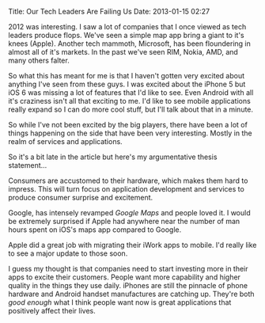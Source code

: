 Title: Our Tech Leaders Are Failing Us
Date: 2013-01-15 02:27 

2012 was interesting. I saw a lot of companies that I once viewed as tech leaders produce flops. We've seen a simple map app bring a giant to it's knees (Apple).  Another tech mammoth, Microsoft, has been floundering in almost all of it's markets. In the past we've seen RIM, Nokia, AMD, and many others falter. 

So what this has meant for me is that I haven't gotten very excited about anything I've seen from these guys. I was excited about the iPhone 5 but iOS 6 was missing a lot of features that I'd like to see. Even Android with all it's craziness isn't all that exciting to me. I'd like to see mobile applications really expand so I can do more cool stuff, but I'll talk about that in a minute.

So while I've not been excited by the big players, there have been a lot of things happening on the side that have been very interesting. Mostly in the realm of services and applications.

So it's a bit late in the article but here's my argumentative thesis statement...

Consumers are accustomed to their hardware, which makes them hard to impress. This will turn focus on application development and services to produce consumer surprise and excitement.

Google, has intensely revamped *Google Maps* and people loved it. I would be extremely surprised if Apple had anywhere near the number of man hours spent on iOS's maps app compared to Google.

Apple did a great job with migrating their iWork apps to mobile. I'd really like to see a major update to those soon. 

I guess my thought is that companies need to start investing more in their apps to excite their customers. People want more capability and higher quality in the things they use daily. iPhones are still the pinnacle of phone hardware and Android handset manufactures are catching up. They're both *good enough* what I think people want now is great applications that positively affect their lives.